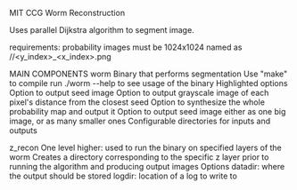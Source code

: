 MIT CCG Worm Reconstruction

Uses parallel Dijkstra algorithm to segment image.

requirements:
    probability images
        must be 1024x1024
        named as <probDir>/<z>/<y_index>_<x_index>.png

MAIN COMPONENTS
worm
    Binary that performs segmentation
    Use "make" to compile
    run ./worm --help to see usage of the binary
    Highlighted options
        Option to output seed image
        Option to output grayscale image of each pixel's distance from the closest seed
        Option to synthesize the whole probability map and output it
        Option to output seed image either as one big image, or as many smaller ones
        Configurable directories for inputs and outputs


z\_recon
    One level higher: used to run the binary on specified layers of the worm
    Creates a directory corresponding to the specific z layer prior to running the algorithm and producing output images
    Options
        datadir: where the output should be stored
        logdir: location of a log to write to




